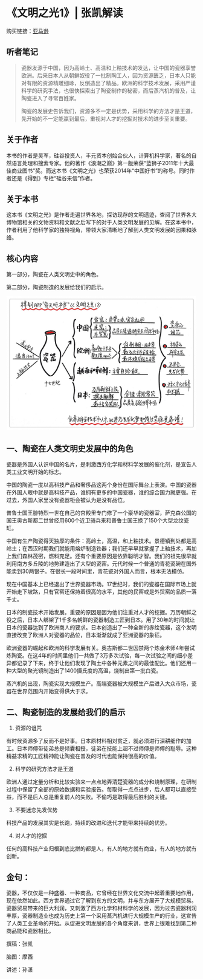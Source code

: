 《文明之光1》| 张凯解读
=============================

购买链接：[亚马逊](https://www.amazon.cn/文明之光-吴军/dp/B06XPGZJ79/ref=sr_1_8?s=books&ie=UTF8&qid=1512226189&sr=1-8&keywords=硅谷之谜)

听者笔记
-----------------------------

> 瓷器发源于中国，因为高岭土、高温和上釉技术的发达，让中国的瓷器享誉欧洲。后来日本人从朝鲜奴役了一批制陶工人，因为资源匮乏，日本人只能对有限的资源精雕细琢，反倒造出了精品。欧洲的科学技术发展，采用严谨科学的研究手法，也很快探索出了陶瓷制作的秘密，而后蒸汽机的普及，让陶瓷进入了寻常百姓家。
>
> 陶瓷的发展史告诉我们，资源多不一定是优势，采用科学的方法才是王道，先开始的不一定能赢到最后，重视对人才的挖掘对技术的进步至关重要。

关于作者
-----------------------------

本书的作者是吴军，硅谷投资人，丰元资本创始合伙人，计算机科学家，著名的自然语言处理和搜索专家。他的著作《浪潮之巅》第一版荣获“蓝狮子2011年十大最佳商业图书”奖。而这本书《文明之光》也荣获2014年“中国好书”的称号。同时作者还是《得到》专栏“硅谷来信”作者。

关于本书
-----------------------------

这本书《文明之光》是作者走遍世界各地，探访现存的文明遗迹，查阅了世界各大博物馆相关的文物资料和文献之后写下的对于人类文明发展的见解。在这本书中，作者利用了他科学家的独特视角，带领大家清晰地了解到人类文明发展的因果和脉络。

核心内容
-----------------------------

第一部分，陶瓷在人类文明史中的角色。

第二部分，陶瓷制造的发展给我们的启示。
 
![](tech-history-01/001.JPG)

一、陶瓷在人类文明史发展中的角色
-----------------------------

瓷器是外国人认识中国的名片，是刺激西方化学和材料学发展的催化剂，是宣告人类工业文明开始的标志。

中国的陶瓷一度以高科技产品和奢侈品这两个身份在国际舞台上表演。中国的瓷器在外国人眼中就是高科技产品，谁拥有更多的中国瓷器，谁的综合国力就更强。在过去，外国人家里没有瓷器柜会被认为是没有品位。

普鲁士国王腓特烈一世在自己的宫殿里专门修了一个豪华的瓷器室，萨克森公国的国王奥古斯都二世曾经用600个近卫骑兵来和普鲁士国王换了150个大型龙纹瓷缸。

中国有生产陶瓷得天独厚的条件：高岭土，高温，和上釉技术。景德镇到处都是高岭土；在西汉时期我们就能用熔炉制造铁器；我们还早早就掌握了上釉技术，再加上我们森林茂密，燃料充足。还有个重要原因是依靠聪明才智。我们的祖先很早就利用南方多丘陵的地势建造出了大型的瓷窑。元代时候一个普通的青花瓷碗在国外能卖到30两银子。在很长一段时间里，青花瓷对外国人而言，根本无法模仿。

现在中国基本上已经退出了世界瓷器市场。17世纪时，我们的瓷器在国际市场上就开始走下坡路，只有官窑还保持着很高的水平，其他的民窑或是外贸窑的品质一落千丈。

日本的制瓷技术开始发展。重要的原因是因为他们注重对人才的挖掘。万历朝鲜之役之后，日本人绑架了1千多名朝鲜的瓷器制造工匠到日本。用了30年的时间就让日本的瓷器达到了欧洲商人的要求。日本创造出了一种全新的赤绘瓷器，这个发明直接改变了欧洲人对瓷器的品位，日本渐渐就成了亚洲瓷器的象征。

欧洲瓷器的崛起和欧洲的科学发展有关。奥古斯都二世囚禁两个炼金术师4年尝试炼陶瓷。在这4年的时间里他们一共做了3万多次试验，每一次试验之间的细小差异都记录了下来，终于让他们发现了陶土中各种元素之间的最佳配比。他们还用一种大型的聚光镜制造出了1400摄氏度的高温，烧制出第一批白瓷。

蒸汽机的出现，陶瓷实现大规模生产。高端瓷器被大规模生产后进入大众市场，瓷器在世界范围内开始变得供大于求。

二、陶瓷制造的发展给我们的启示
-----------------------------

1. 资源的诅咒

有时候资源多了反而不是好事。日本原材料相对贫乏，就必须进行深耕细作的加工。日本师傅带徒弟总是倾囊相授，徒弟在技能上超不过师傅是师傅的耻辱。这种精益求精的工匠精神能让陶瓷在普及的时代也能保持很高的价值。

2. 科学的研究方法才是王道

欧洲人通过定量分析和比较实验来一点点地弄清楚瓷器的成分和烧制原理，在研制过程中保留了全部的原始数据和实验报告。每取得一点点进步，后人都可以直接受益，而不是后人总是重复前人的失败。不偷巧是取得最后胜利的关键。

3. 不要迷恋先发优势

科技产品的发展其实是长跑，持续的改进和迭代才能带来持续的优势。

4. 对人才的挖掘

任何的高科技产业归根到底比拼的都是人，有人的地方就有商业，有人的地方就有创新。

金句：
-----------------------------

瓷器，不仅仅是一种盛器、一种商品，它曾经在世界文化交流中起着重要地作用，现在依然如此。西方世界通过它了解到东方的文明，并与东方展开了大规模贸易。瓷器贸易带来的巨大利润，又刺激了西方化学和材料学的发展，因为过去瓷器利润丰厚，瓷器制造业也成为历史上第一个采用蒸汽机进行大规模生产的行业，这宣告了人类工业革命的开始。从促进文明发展的各个角度来讲，世界上很难找到第二种商品能和瓷器相比。

撰稿：张凯

脑图：摩西

讲述：孙潇